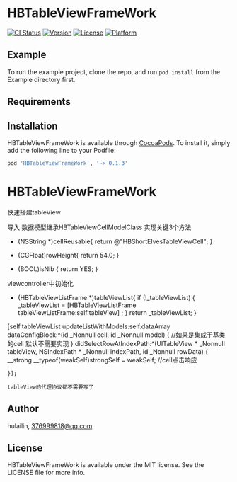 # HBTableViewFrameWork

[![CI Status](https://img.shields.io/travis/hulailin/HBTableViewFrameWork.svg?style=flat)](https://travis-ci.org/hulailin/HBTableViewFrameWork)
[![Version](https://img.shields.io/cocoapods/v/HBTableViewFrameWork.svg?style=flat)](https://cocoapods.org/pods/HBTableViewFrameWork)
[![License](https://img.shields.io/cocoapods/l/HBTableViewFrameWork.svg?style=flat)](https://cocoapods.org/pods/HBTableViewFrameWork)
[![Platform](https://img.shields.io/cocoapods/p/HBTableViewFrameWork.svg?style=flat)](https://cocoapods.org/pods/HBTableViewFrameWork)

## Example

To run the example project, clone the repo, and run `pod install` from the Example directory first.

## Requirements

## Installation

HBTableViewFrameWork is available through [CocoaPods](https://cocoapods.org). To install
it, simply add the following line to your Podfile:

```ruby
pod 'HBTableViewFrameWork', '~> 0.1.3'
```
# HBTableViewFrameWork
快速搭建tableView

导入
数据模型继承HBTableViewCellModelClass
实现关键3个方法
- (NSString *)cellReusable{
    return @"HBShortElvesTableViewCell";
}

- (CGFloat)rowHeight{
    return  54.0;
}

- (BOOL)isNib {
    return YES;
}


viewcontroller中初始化
>
- (HBTableViewListFrame *)tableViewList{
    if (!_tableViewList) {
        _tableViewList = [HBTableViewListFrame tableViewListFrame:self.tableView] ;
    }
    return _tableViewList;
}

[self.tableViewList updateListWithModels:self.dataArray dataConfigBlock:^(id  _Nonnull cell, id  _Nonnull model) {
       //如果是集成于基类的cell 默认不需要实现
    } didSelectRowAtIndexPath:^(UITableView * _Nonnull tableView, NSIndexPath * _Nonnull indexPath, id  _Nonnull rowData) {
       __strong __typeof(weakSelf)strongSelf = weakSelf;
       //cell点击响应
        
    }];
    
    tableView的代理协议都不需要写了

## Author

hulailin, 376999818@qq.com

## License

HBTableViewFrameWork is available under the MIT license. See the LICENSE file for more info.
